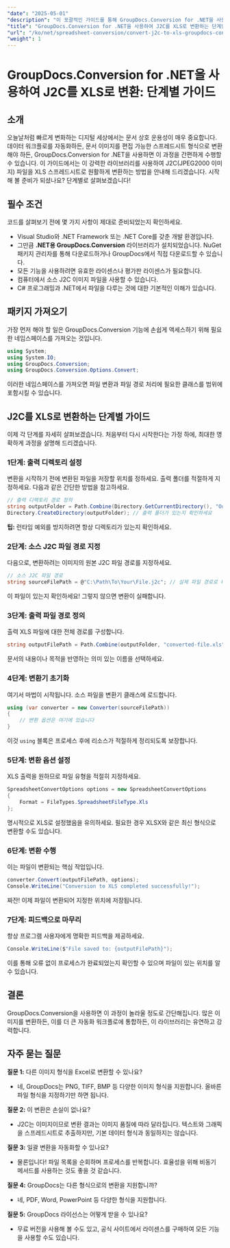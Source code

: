 ```yaml
---
"date": "2025-05-01"
"description": "이 포괄적인 가이드를 통해 GroupDocs.Conversion for .NET을 사용하여 J2C 파일을 Excel 형식으로 원활하게 변환하는 방법을 알아보세요."
"title": "GroupDocs.Conversion for .NET을 사용하여 J2C를 XLS로 변환하는 단계별 가이드"
"url": "/ko/net/spreadsheet-conversion/convert-j2c-to-xls-groupdocs-conversion-net/"
"weight": 1
---
```


# GroupDocs.Conversion for .NET을 사용하여 J2C를 XLS로 변환: 단계별 가이드

## 소개

오늘날처럼 빠르게 변화하는 디지털 세상에서는 문서 상호 운용성이 매우 중요합니다. 데이터 워크플로를 자동화하든, 문서 이미지를 편집 가능한 스프레드시트 형식으로 변환해야 하든, GroupDocs.Conversion for .NET을 사용하면 이 과정을 간편하게 수행할 수 있습니다. 이 가이드에서는 이 강력한 라이브러리를 사용하여 J2C(JPEG2000 이미지) 파일을 XLS 스프레드시트로 원활하게 변환하는 방법을 안내해 드리겠습니다. 시작해 볼 준비가 되셨나요? 단계별로 살펴보겠습니다!


## 필수 조건

코드를 살펴보기 전에 몇 가지 사항이 제대로 준비되었는지 확인하세요.
- Visual Studio와 .NET Framework 또는 .NET Core를 갖춘 개발 환경입니다.
- 그만큼 **.NET용 GroupDocs.Conversion** 라이브러리가 설치되었습니다. NuGet 패키지 관리자를 통해 다운로드하거나 GroupDocs에서 직접 다운로드할 수 있습니다.
- 모든 기능을 사용하려면 유효한 라이센스나 평가판 라이센스가 필요합니다.
- 컴퓨터에서 소스 J2C 이미지 파일을 사용할 수 있습니다.
- C# 프로그래밍과 .NET에서 파일을 다루는 것에 대한 기본적인 이해가 있습니다.


## 패키지 가져오기

가장 먼저 해야 할 일은 GroupDocs.Conversion 기능에 손쉽게 액세스하기 위해 필요한 네임스페이스를 가져오는 것입니다.

```csharp
using System;
using System.IO;
using GroupDocs.Conversion;
using GroupDocs.Conversion.Options.Convert;
```

이러한 네임스페이스를 가져오면 파일 변환과 파일 경로 처리에 필요한 클래스를 범위에 포함시킬 수 있습니다.


## J2C를 XLS로 변환하는 단계별 가이드

이제 각 단계를 자세히 살펴보겠습니다. 처음부터 다시 시작한다는 가정 하에, 최대한 명확하게 과정을 설명해 드리겠습니다.


### 1단계: 출력 디렉토리 설정

변환을 시작하기 전에 변환된 파일을 저장할 위치를 정하세요. 출력 폴더를 적절하게 지정하세요. 다음과 같은 간단한 방법을 참고하세요.

```csharp
// 출력 디렉토리 경로 정의
string outputFolder = Path.Combine(Directory.GetCurrentDirectory(), "Output");
Directory.CreateDirectory(outputFolder); // 출력 폴더가 있는지 확인하세요
```

**팁:** 런타임 예외를 방지하려면 항상 디렉토리가 있는지 확인하세요. 


### 2단계: 소스 J2C 파일 경로 지정

다음으로, 변환하려는 이미지의 원본 J2C 파일 경로를 지정하세요.

```csharp
// 소스 J2C 파일 경로
string sourceFilePath = @"C:\Path\To\Your\File.j2c"; // 실제 파일 경로로 바꾸세요
```

이 파일이 있는지 확인하세요! 그렇지 않으면 변환이 실패합니다.


### 3단계: 출력 파일 경로 정의

출력 XLS 파일에 대한 전체 경로를 구성합니다.

```csharp
string outputFilePath = Path.Combine(outputFolder, "converted-file.xls");
```

문서의 내용이나 목적을 반영하는 의미 있는 이름을 선택하세요.


### 4단계: 변환기 초기화

여기서 마법이 시작됩니다. 소스 파일을 변환기 클래스에 로드합니다.

```csharp
using (var converter = new Converter(sourceFilePath))
{
    // 변환 옵션은 여기에 있습니다
}
```

이것 `using` 블록은 프로세스 후에 리소스가 적절하게 정리되도록 보장합니다.


### 5단계: 변환 옵션 설정

XLS 출력을 원하므로 파일 유형을 적절히 지정하세요.

```csharp
SpreadsheetConvertOptions options = new SpreadsheetConvertOptions
{
    Format = FileTypes.SpreadsheetFileType.Xls
};
```

명시적으로 XLS로 설정했음을 유의하세요. 필요한 경우 XLSX와 같은 최신 형식으로 변환할 수도 있습니다.


### 6단계: 변환 수행

이는 파일이 변환되는 핵심 작업입니다.

```csharp
converter.Convert(outputFilePath, options);
Console.WriteLine("Conversion to XLS completed successfully!");
```

짜잔! 이제 파일이 변환되어 지정한 위치에 저장됩니다.


### 7단계: 피드백으로 마무리

항상 프로그램 사용자에게 명확한 피드백을 제공하세요.

```csharp
Console.WriteLine($"File saved to: {outputFilePath}");
```

이를 통해 오류 없이 프로세스가 완료되었는지 확인할 수 있으며 파일이 있는 위치를 알 수 있습니다.

## 결론

GroupDocs.Conversion을 사용하면 이 과정이 놀라울 정도로 간단해집니다. 많은 이미지를 변환하든, 이를 더 큰 자동화 워크플로에 통합하든, 이 라이브러리는 유연하고 강력합니다.

## 자주 묻는 질문

**질문 1:** 다른 이미지 형식을 Excel로 변환할 수 있나요?  

- 네, GroupDocs는 PNG, TIFF, BMP 등 다양한 이미지 형식을 지원합니다. 올바른 파일 형식을 지정하기만 하면 됩니다.

**질문 2:** 이 변환은 손실이 없나요?  

- J2C는 이미지이므로 변환 결과는 이미지 품질에 따라 달라집니다. 텍스트와 그래픽을 스프레드시트로 추출하지만, 기본 데이터 형식과 동일하지는 않습니다.

**질문 3:** 일괄 변환을 자동화할 수 있나요?  

- 물론입니다! 파일 목록을 순회하며 프로세스를 반복합니다. 효율성을 위해 비동기 메서드를 사용하는 것도 좋을 것 같습니다.

**질문 4:** GroupDocs는 다른 형식으로의 변환을 지원합니까?  

- 네, PDF, Word, PowerPoint 등 다양한 형식을 지원합니다.

**질문 5:** GroupDocs 라이선스는 어떻게 받을 수 있나요?  

- 무료 버전을 사용해 볼 수도 있고, 공식 사이트에서 라이센스를 구매하여 모든 기능을 사용할 수도 있습니다.